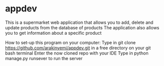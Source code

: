# appdev
This is a supermarket web application that allows you to add, delete and update products from the database of products
The application also allows you to get information about a specific product


How to set-up this program on your computer:
Type in git clone https://github.com/arakinyemi/appdev.git in a free directory on your git bash terminal
Enter the now cloned repo with your IDE
Type in python manage.py runsever to run the server

